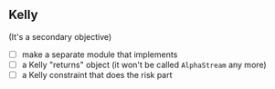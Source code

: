 ## Kelly
(It's a secondary objective)
- [ ] make a separate module that implements
 - [ ] a Kelly "returns" object (it won't be called `AlphaStream` any more)
 - [ ] a Kelly constraint that does the risk part

